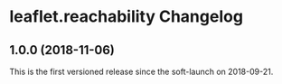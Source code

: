# leaflet.reachability Changelog

## 1.0.0 (2018-11-06)

This is the first versioned release since the soft-launch on 2018-09-21.
